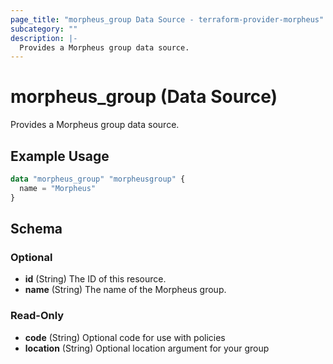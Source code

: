 ```yaml
---
page_title: "morpheus_group Data Source - terraform-provider-morpheus"
subcategory: ""
description: |-
  Provides a Morpheus group data source.
---
```


# morpheus_group (Data Source)

Provides a Morpheus group data source.

## Example Usage

```terraform
data "morpheus_group" "morpheusgroup" {
  name = "Morpheus"
}
```

<!-- schema generated by tfplugindocs -->
## Schema

### Optional

- **id** (String) The ID of this resource.
- **name** (String) The name of the Morpheus group.

### Read-Only

- **code** (String) Optional code for use with policies
- **location** (String) Optional location argument for your group